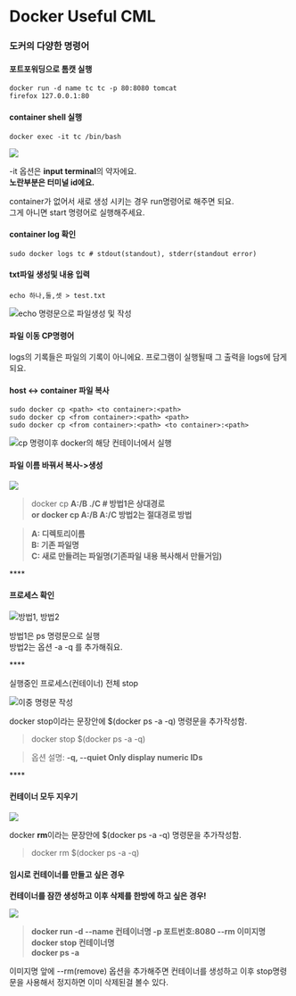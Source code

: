 # Docker Useful CML

###  도커의 다양한 명령어 

####  포트포워딩으로 톰캣 실행 

```text
docker run -d name tc tc -p 80:8080 tomcat 
firefox 127.0.0.1:80
```

####  container shell 실행 

```text
docker exec -it tc /bin/bash
```

![](../../.gitbook/assets/image%20%28155%29.png)

-it 옵션은 **input terminal**의 약자에요.    
**노란부분은 터미널 id에요.**

container가 없어서 새로 생성 시키는 경우 run명령어로 해주면 되요.   
그게 아니면 start 명령어로 실행해주세요.  

####  container log 확인 

```text
sudo docker logs tc # stdout(standout), stderr(standout error) 
```

####  txt파일 생성및 내용 입력

```text
echo 하나,둘,셋 > test.txt
```

![echo &#xBA85;&#xB839;&#xBB38;&#xC73C;&#xB85C; &#xD30C;&#xC77C;&#xC0DD;&#xC131; &#xBC0F; &#xC791;&#xC131;](../../.gitbook/assets/image%20%28103%29.png)

#### 

#### 파일 이동 CP명령어 

logs의 기록들은 파일의 기록이 아니에요. 프로그램이 실행될때 그 출력을 logs에 담게되요. 

#### host &lt;-&gt; container 파일 복사 

```text
sudo docker cp <path> <to container>:<path>
sudo docker cp <from container>:<path> <path>
sudo docker cp <from container>:<path> <to container>:<path>
```

![cp &#xBA85;&#xB839;&#xC774;&#xD6C4; docker&#xC758; &#xD574;&#xB2F9; &#xCEE8;&#xD14C;&#xC774;&#xB108;&#xC5D0;&#xC11C; &#xC2E4;&#xD589;](../../.gitbook/assets/image%20%28118%29.png)

####  파일 이름 바꿔서 복사-&gt;생성

![](../../.gitbook/assets/image%20%2831%29.png)

> docker cp **A:/B ./C \# 방법1은 상대경로  
> or docker cp A:/B A:/C 방법2는 절대경로 방법**

> **A: 디렉토리이름  
> B: 기존 파일명  
> C: 새로 만들려는 파일명\(기존파일 내용 복사해서 만들거임\)**

\*\*\*\*

#### **프로세스 확인** 

![&#xBC29;&#xBC95;1, &#xBC29;&#xBC95;2](../../.gitbook/assets/image%20%2826%29.png)

방법1은 ps 명령문으로 실행  
방법2는 옵션 -a -q 를 추가해줘요. 

\*\*\*\*

실행중인 프로세스\(컨테이너\) 전체 stop

![&#xC774;&#xC911; &#xBA85;&#xB839;&#xBB38; &#xC791;&#xC131;](../../.gitbook/assets/image%20%2884%29.png)

 docker stop이라는 문장안에 $\(docker ps -a -q\) 명령문을 추가작성함.

> docker stop $\(docker ps -a -q\)

> 옵션 설명: **-q, --quiet Only display numeric IDs**

\*\*\*\*

#### 컨테이너 모두 지우기 

![](../../.gitbook/assets/image%20%2854%29.png)

docker **rm**이라는 문장안에 $\(docker ps -a -q\) 명령문을 추가작성함.

> docker rm $\(docker ps -a -q\)



#### 임시로 컨테이너를 만들고 싶은 경우 

**컨테이너를 잠깐 생성하고 이후 삭제를 한방에 하고 싶은 경우!**

![](../../.gitbook/assets/image%20%282%29.png)

> **docker run -d --name 컨테이너명 -p 포트번호:8080 --rm 이미지명  
> docker stop 컨테이너명   
> docker ps -a**

이미지명 앞에 --rm\(remove\) 옵션을 추가해주면 컨테이너를 생성하고 이후 stop명령문을 사용해서 정지하면 이미 삭제된걸 볼수 있다. 


